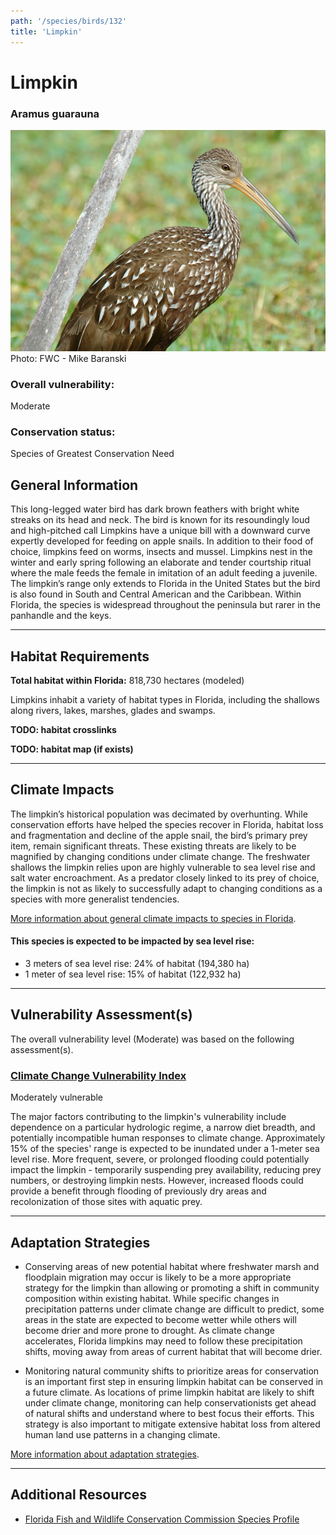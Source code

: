 ```yaml
---
path: '/species/birds/132'
title: 'Limpkin'
---
```


# Limpkin

### Aramus guarauna

<div id="TopSection">

<div class="header-photo"><img src="132.jpg" alt="Photo for Limpkin"/>
<figcaption>Photo: FWC - Mike Baranski</figcaption></div>

<div>

### Overall vulnerability:

<div class="vulnerability vulnerability-moderate">Moderate</div>

### Conservation status:

Species of Greatest Conservation Need

</div>
</div>

## General Information

This long-legged water bird has dark brown feathers with bright white streaks on its head and neck.  The bird is known for its resoundingly loud and high-pitched call Limpkins have a unique bill with a downward curve expertly developed for feeding on apple snails.  In addition to their food of choice, limpkins feed on worms, insects and mussel.  Limpkins nest in the winter and early spring following an elaborate and tender courtship ritual where the male feeds the female in imitation of an adult feeding a juvenile.  The limpkin’s range only extends to Florida in the United States but the bird is also found in South and Central American and the Caribbean.  Within Florida, the species is widespread throughout the peninsula but rarer in the panhandle and the keys.

<hr />

## Habitat Requirements

**Total habitat within Florida:** 818,730 hectares (modeled)

Limpkins inhabit a variety of habitat types in Florida, including the shallows along rivers, lakes, marshes, glades and swamps.

**TODO: habitat crosslinks**

**TODO: habitat map (if exists)**

<hr />

## Climate Impacts

The limpkin’s historical population was decimated by overhunting.  While conservation efforts have helped the species recover in Florida, habitat loss and fragmentation and decline of the apple snail, the bird’s primary prey item, remain significant threats.  These existing threats are likely to be magnified by changing conditions under climate change.  The freshwater shallows the limpkin relies upon are highly vulnerable to sea level rise and salt water encroachment.  As a predator closely linked to its prey of choice, the limpkin is not as likely to successfully adapt to changing conditions as a species with more generalist tendencies.

[More information about general climate impacts to species in Florida](/impacts/species).


#### This species is expected to be impacted by sea level rise:

- 3 meters of sea level rise: 24% of habitat (194,380 ha)
- 1 meter of sea level rise: 15% of habitat (122,932 ha)
    

<hr />

## Vulnerability Assessment(s)

The overall vulnerability level (Moderate) was based on the following assessment(s).
#### 
<div class="vulnerability-header">
<h3><a href="/impacts/vulnerability/ccvi">Climate Change Vulnerability Index</a></h3>
<div class="vulnerability vulnerability-moderate">Moderately vulnerable</div>
</div> 

The major factors contributing to the limpkin's vulnerability include dependence on a particular hydrologic regime, a narrow diet breadth, and potentially incompatible human responses to climate change.  Approximately 15% of the species' range is expected to be inundated under a 1-meter sea level rise.  More frequent, severe, or prolonged flooding could potentially impact the limpkin - temporarily suspending prey availability, reducing prey numbers, or destroying limpkin nests.  However, increased floods could provide a benefit through flooding of previously dry areas and recolonization of those sites with aquatic prey.


<hr />

## Adaptation Strategies

- Conserving areas of new potential habitat where freshwater marsh and floodplain migration may occur is likely to be a more appropriate strategy for the limpkin than allowing or promoting a shift in community composition within existing habitat.   While specific changes in precipitation patterns under climate change are difficult to predict, some areas in the state are expected to become wetter while others will become drier and more prone to drought.  As climate change accelerates, Florida limpkins may need to follow these precipitation shifts, moving away from areas of current habitat that will become drier.

- Monitoring natural community shifts to prioritize areas for conservation is an important first step in ensuring limpkin habitat can be conserved in a future climate.  As locations of prime limpkin habitat are likely to shift under climate change, monitoring can help conservationists get ahead of natural shifts and understand where to best focus their efforts.  This strategy is also important to mitigate extensive habitat loss from altered human land use patterns in a changing climate.

[More information about adaptation strategies](/strategies).

<hr />


## Additional Resources

- [Florida Fish and Wildlife Conservation Commission Species Profile](https://myfwc.com/wildlifehabitats/profiles/birds/waterbirds/limpkin/)

